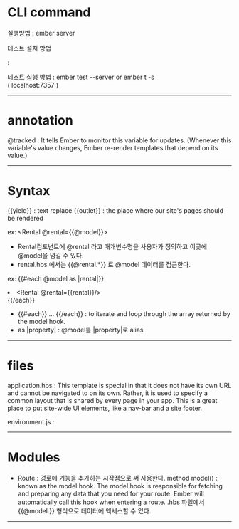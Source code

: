 

# CLI command

실행방법 
: ember server

테스트 설치 방법

: 

테스트 실행 방법
: ember test --server or ember t -s  
( localhost:7357 )



----------------------
# annotation

@tracked : It tells Ember to monitor this variable for updates.
(Whenever this variable's value changes, Ember re-render templates
that depend on its value.)

----------------------
# Syntax

{{yield}}   : text replace
{{outlet}}  : the place where our site's pages should be rendered

ex: <Rental @rental={{@model}}>
- Rental컴포넌트에 @rental 라고 매개변수명을 사용자가 정의하고
이곳에 @model을 넘길 수 있다.
- rental.hbs 에서는 {{@rental.*}} 로 @model 데이터를 접근한다.

ex: {{#each @model as |rental|}}
		<li><Rental @rental={{rental}}/></li>
	{{/each}}
- {{#each}} ... {{/each}} : to iterate and loop through the array returned by the model hook.
- as |property| : @model를 |property|로 alias





------------------

#  files

application.hbs : This template is special in that it does not have its own URL and cannot be navigated to on its own. Rather, it is used to specify a common layout that is shared by every page in your app. This is a great place to put site-wide UI elements, like a nav-bar and a site footer.

environment.js : 


-------------------------

# Modules

- Route : 경로에 기능을 추가하는 시작점으로 써 사용한다.
method
model() : known as the model hook. The model hook is responsible for fetching and preparing any data that you need for your route. Ember will automatically call this hook when entering a route.
.hbs 파일에서 {{@model.}} 형식으로 데이터에 엑세스할 수 있다.


------------------------------------
